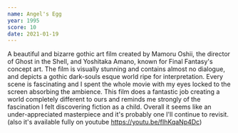 ```yaml
---
name: Angel's Egg
year: 1995
score: 10
date: 2021-01-19
---
```

A beautiful and bizarre gothic art film created by Mamoru Oshii, the director of Ghost in the Shell, and Yoshitaka Amano, known for Final Fantasy's concept art. The film is visually stunning and contains almost no dialogue, and depicts a gothic dark-souls esque world ripe for interpretation. Every scene is fascinating and I spent the whole movie with my eyes locked to the screen absorbing the ambience. This film does a fantastic job creating a world completely different to ours and reminds me strongly of the fascination I felt discovering fiction as a child. Overall it seems like an under-appreciated masterpiece and it's probably one I'll continue to revisit.
(also it's available fully on youtube <a href="https://youtu.be/fIhKqaNp4Dc">https://youtu.be/fIhKqaNp4Dc</a>)

